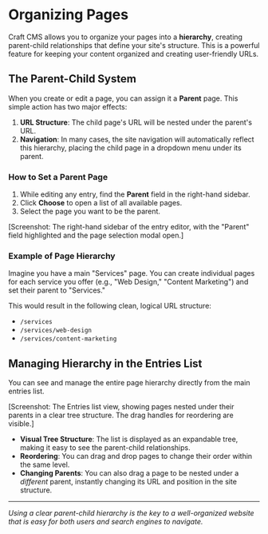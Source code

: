 # Organizing Pages

Craft CMS allows you to organize your pages into a **hierarchy**, creating parent-child relationships that define your site's structure. This is a powerful feature for keeping your content organized and creating user-friendly URLs.

## The Parent-Child System

When you create or edit a page, you can assign it a **Parent** page. This simple action has two major effects:

1.  **URL Structure**: The child page's URL will be nested under the parent's URL.
2.  **Navigation**: In many cases, the site navigation will automatically reflect this hierarchy, placing the child page in a dropdown menu under its parent.

### How to Set a Parent Page

1.  While editing any entry, find the **Parent** field in the right-hand sidebar.
2.  Click **Choose** to open a list of all available pages.
3.  Select the page you want to be the parent.

[Screenshot: The right-hand sidebar of the entry editor, with the "Parent" field highlighted and the page selection modal open.]

### Example of Page Hierarchy

Imagine you have a main "Services" page. You can create individual pages for each service you offer (e.g., "Web Design," "Content Marketing") and set their parent to "Services."

This would result in the following clean, logical URL structure:

-   `/services`
-   `/services/web-design`
-   `/services/content-marketing`

## Managing Hierarchy in the Entries List

You can see and manage the entire page hierarchy directly from the main entries list.

[Screenshot: The Entries list view, showing pages nested under their parents in a clear tree structure. The drag handles for reordering are visible.]

-   **Visual Tree Structure**: The list is displayed as an expandable tree, making it easy to see the parent-child relationships.
-   **Reordering**: You can drag and drop pages to change their order within the same level.
-   **Changing Parents**: You can also drag a page to be nested under a *different* parent, instantly changing its URL and position in the site structure.

---

*Using a clear parent-child hierarchy is the key to a well-organized website that is easy for both users and search engines to navigate.*